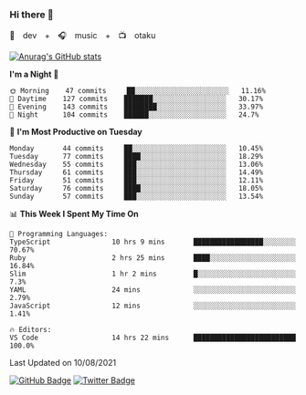 ### Hi there 👋

🚀　dev　+　🎧　music　+　📺　otaku


[![Anurag's GitHub stats](https://github-readme-stats.vercel.app/api?username=koheitasaka&count_private=true&show_icons=true&theme=monokai)](https://github.com/koheitasaka/github-readme-stats)

<!--START_SECTION:waka-->
**I'm a Night 🦉** 

```text
🌞 Morning    47 commits     ██░░░░░░░░░░░░░░░░░░░░░░░   11.16% 
🌆 Daytime    127 commits    ███████░░░░░░░░░░░░░░░░░░   30.17% 
🌃 Evening    143 commits    ████████░░░░░░░░░░░░░░░░░   33.97% 
🌙 Night      104 commits    ██████░░░░░░░░░░░░░░░░░░░   24.7%

```
📅 **I'm Most Productive on Tuesday** 

```text
Monday       44 commits     ██░░░░░░░░░░░░░░░░░░░░░░░   10.45% 
Tuesday      77 commits     ████░░░░░░░░░░░░░░░░░░░░░   18.29% 
Wednesday    55 commits     ███░░░░░░░░░░░░░░░░░░░░░░   13.06% 
Thursday     61 commits     ███░░░░░░░░░░░░░░░░░░░░░░   14.49% 
Friday       51 commits     ███░░░░░░░░░░░░░░░░░░░░░░   12.11% 
Saturday     76 commits     ████░░░░░░░░░░░░░░░░░░░░░   18.05% 
Sunday       57 commits     ███░░░░░░░░░░░░░░░░░░░░░░   13.54%

```


📊 **This Week I Spent My Time On** 

```text
💬 Programming Languages: 
TypeScript               10 hrs 9 mins       █████████████████░░░░░░░░   70.67% 
Ruby                     2 hrs 25 mins       ████░░░░░░░░░░░░░░░░░░░░░   16.84% 
Slim                     1 hr 2 mins         █░░░░░░░░░░░░░░░░░░░░░░░░   7.3% 
YAML                     24 mins             ░░░░░░░░░░░░░░░░░░░░░░░░░   2.79% 
JavaScript               12 mins             ░░░░░░░░░░░░░░░░░░░░░░░░░   1.41%

🔥 Editors: 
VS Code                  14 hrs 22 mins      █████████████████████████   100.0%

```


 Last Updated on 10/08/2021
<!--END_SECTION:waka-->

[![GitHub Badge](https://img.shields.io/badge/GitHub-100000?style=for-the-badge&logo=github&logoColor=white)](https://github.com/koheitasaka)
[![Twitter Badge](https://img.shields.io/badge/Twitter-1DA1F2?style=for-the-badge&logo=twitter&logoColor=white)](https://twitter.com/sleep_asleep_)
